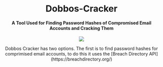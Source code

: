 <h1 align="center">Dobbos-Cracker</h1>

<h4 align="center">A Tool Used for Finding Password Hashes of Compromised Email Accounts and Cracking Them</h4>

<p align="center"><img src="https://imgur.com/QWTSmxr.jpg"></p>
<p align="center">Dobbos Cracker has two options. The first is to find password hashes for comprimised email accounts, to do this it uses the [Breach Directory API](https://breachdirectory.org/)
